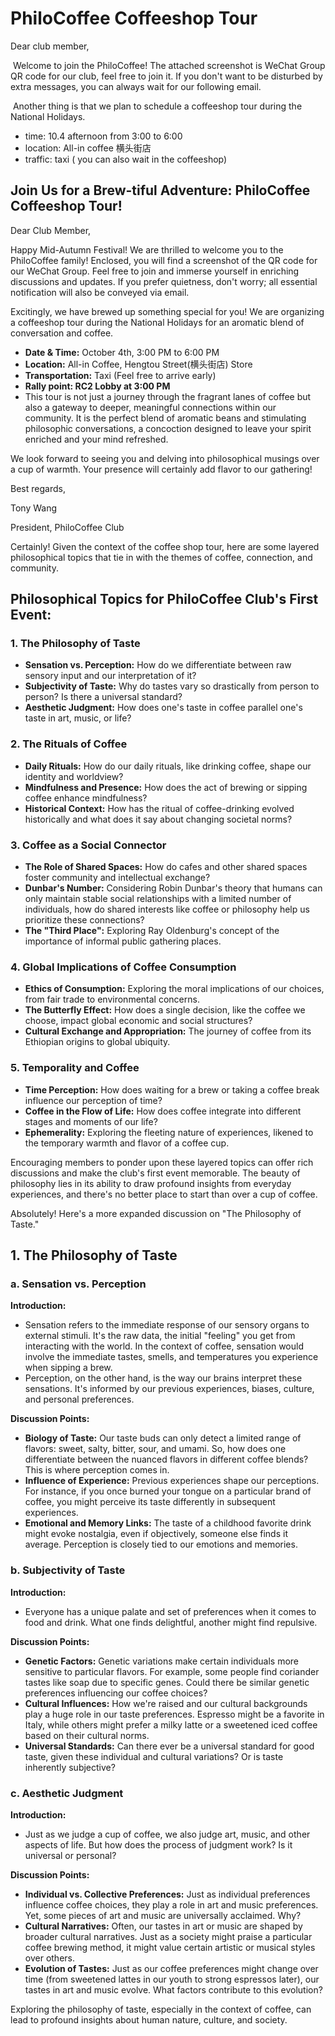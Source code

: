 # PhiloCoffee Coffeeshop Tour

Dear club member,

​	Welcome to join the PhiloCoffee! The attached screenshot is WeChat Group QR code for our club, feel free to join it. If you don't want to be disturbed by extra messages, you can always wait for our following email.

​	Another thing is that we plan to schedule a coffeeshop tour during the National Holidays. 

- time: 10.4 afternoon from 3:00 to 6:00
- location: All-in coffee 横头街店
- traffic: taxi ( you can also wait in the coffeeshop)



## Join Us for a Brew-tiful Adventure: PhiloCoffee Coffeeshop Tour!

Dear Club Member,

Happy Mid-Autumn Festival! We are thrilled to welcome you to the PhiloCoffee family! Enclosed, you will find a screenshot of the QR code for our WeChat Group. Feel free to join and immerse yourself in enriching discussions and updates. If you prefer quietness, don't worry; all essential notification will also be conveyed via email.

Excitingly, we have brewed up something special for you! We are organizing a coffeeshop tour during the National Holidays for an aromatic blend of conversation and coffee.

- **Date & Time:** October 4th, 3:00 PM to 6:00 PM
- **Location:** All-in Coffee, Hengtou Street(横头街店) Store
- **Transportation:** Taxi (Feel free to arrive early)
- **Rally  point: RC2 Lobby at 3:00 PM**
- This tour is not just a journey through the fragrant lanes of coffee but also a gateway to deeper, meaningful connections within our community. It is the perfect blend of aromatic beans and stimulating philosophic conversations, a concoction designed to leave your spirit enriched and your mind refreshed.

We look forward to seeing you and delving into philosophical musings over a cup of warmth. Your presence will certainly add flavor to our gathering!

Best regards,

Tony Wang

President, PhiloCoffee Club



Certainly! Given the context of the coffee shop tour, here are some layered philosophical topics that tie in with the themes of coffee, connection, and community. 

## Philosophical Topics for PhiloCoffee Club's First Event:

### 1. The Philosophy of Taste
- **Sensation vs. Perception:** How do we differentiate between raw sensory input and our interpretation of it?
- **Subjectivity of Taste:** Why do tastes vary so drastically from person to person? Is there a universal standard?
- **Aesthetic Judgment:** How does one's taste in coffee parallel one's taste in art, music, or life?

### 2. The Rituals of Coffee
- **Daily Rituals:** How do our daily rituals, like drinking coffee, shape our identity and worldview?
- **Mindfulness and Presence:** How does the act of brewing or sipping coffee enhance mindfulness?
- **Historical Context:** How has the ritual of coffee-drinking evolved historically and what does it say about changing societal norms?

### 3. Coffee as a Social Connector
- **The Role of Shared Spaces:** How do cafes and other shared spaces foster community and intellectual exchange?
- **Dunbar's Number:** Considering Robin Dunbar's theory that humans can only maintain stable social relationships with a limited number of individuals, how do shared interests like coffee or philosophy help us prioritize these connections?
- **The "Third Place":** Exploring Ray Oldenburg's concept of the importance of informal public gathering places.

### 4. Global Implications of Coffee Consumption
- **Ethics of Consumption:** Exploring the moral implications of our choices, from fair trade to environmental concerns.
- **The Butterfly Effect:** How does a single decision, like the coffee we choose, impact global economic and social structures?
- **Cultural Exchange and Appropriation:** The journey of coffee from its Ethiopian origins to global ubiquity.

### 5. Temporality and Coffee
- **Time Perception:** How does waiting for a brew or taking a coffee break influence our perception of time?
- **Coffee in the Flow of Life:** How does coffee integrate into different stages and moments of our life?
- **Ephemerality:** Exploring the fleeting nature of experiences, likened to the temporary warmth and flavor of a coffee cup.

Encouraging members to ponder upon these layered topics can offer rich discussions and make the club's first event memorable. The beauty of philosophy lies in its ability to draw profound insights from everyday experiences, and there's no better place to start than over a cup of coffee.





Absolutely! Here's a more expanded discussion on "The Philosophy of Taste."

## 1. The Philosophy of Taste

### **a. Sensation vs. Perception**

**Introduction:**
- Sensation refers to the immediate response of our sensory organs to external stimuli. It's the raw data, the initial "feeling" you get from interacting with the world. In the context of coffee, sensation would involve the immediate tastes, smells, and temperatures you experience when sipping a brew.
- Perception, on the other hand, is the way our brains interpret these sensations. It's informed by our previous experiences, biases, culture, and personal preferences.

**Discussion Points:**
- **Biology of Taste:** Our taste buds can only detect a limited range of flavors: sweet, salty, bitter, sour, and umami. So, how does one differentiate between the nuanced flavors in different coffee blends? This is where perception comes in.
- **Influence of Experience:** Previous experiences shape our perceptions. For instance, if you once burned your tongue on a particular brand of coffee, you might perceive its taste differently in subsequent experiences.
- **Emotional and Memory Links:** The taste of a childhood favorite drink might evoke nostalgia, even if objectively, someone else finds it average. Perception is closely tied to our emotions and memories.

### **b. Subjectivity of Taste**

**Introduction:**
- Everyone has a unique palate and set of preferences when it comes to food and drink. What one finds delightful, another might find repulsive.

**Discussion Points:**
- **Genetic Factors:** Genetic variations make certain individuals more sensitive to particular flavors. For example, some people find coriander tastes like soap due to specific genes. Could there be similar genetic preferences influencing our coffee choices?
- **Cultural Influences:** How we're raised and our cultural backgrounds play a huge role in our taste preferences. Espresso might be a favorite in Italy, while others might prefer a milky latte or a sweetened iced coffee based on their cultural norms.
- **Universal Standards:** Can there ever be a universal standard for good taste, given these individual and cultural variations? Or is taste inherently subjective?

### **c. Aesthetic Judgment**

**Introduction:**
- Just as we judge a cup of coffee, we also judge art, music, and other aspects of life. But how does the process of judgment work? Is it universal or personal?

**Discussion Points:**
- **Individual vs. Collective Preferences:** Just as individual preferences influence coffee choices, they play a role in art and music preferences. Yet, some pieces of art and music are universally acclaimed. Why?
- **Cultural Narratives:** Often, our tastes in art or music are shaped by broader cultural narratives. Just as a society might praise a particular coffee brewing method, it might value certain artistic or musical styles over others.
- **Evolution of Tastes:** Just as our coffee preferences might change over time (from sweetened lattes in our youth to strong espressos later), our tastes in art and music evolve. What factors contribute to this evolution?

Exploring the philosophy of taste, especially in the context of coffee, can lead to profound insights about human nature, culture, and society.









